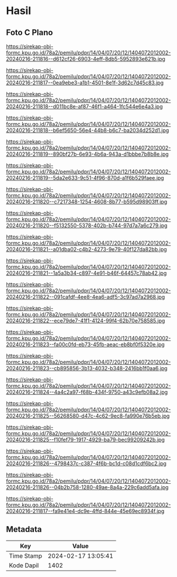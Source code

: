 # Hasil

## Foto C Plano

https://sirekap-obj-formc.kpu.go.id/78a2/pemilu/pdpr/14/04/07/20/12/1404072012002-20240216-211816--d612cf26-6903-4eff-8db5-5952893e621b.jpg

https://sirekap-obj-formc.kpu.go.id/78a2/pemilu/pdpr/14/04/07/20/12/1404072012002-20240216-211817--0ea9ebe3-a1b1-4501-8e1f-3d62c7d45c83.jpg

https://sirekap-obj-formc.kpu.go.id/78a2/pemilu/pdpr/14/04/07/20/12/1404072012002-20240216-211818--d011bc8e-af87-46f1-a464-1fc544e6e4a3.jpg

https://sirekap-obj-formc.kpu.go.id/78a2/pemilu/pdpr/14/04/07/20/12/1404072012002-20240216-211818--b6ef5650-56e4-44b8-b6c7-ba2034d252d1.jpg

https://sirekap-obj-formc.kpu.go.id/78a2/pemilu/pdpr/14/04/07/20/12/1404072012002-20240216-211819--890bf27b-6e93-4b6a-943a-d1bbbe7b8b8e.jpg

https://sirekap-obj-formc.kpu.go.id/78a2/pemilu/pdpr/14/04/07/20/12/1404072012002-20240216-211819--5da2e633-9c51-4f96-870d-a1f6b529faee.jpg

https://sirekap-obj-formc.kpu.go.id/78a2/pemilu/pdpr/14/04/07/20/12/1404072012002-20240216-211820--c7217348-1254-4608-8b77-b595d98903ff.jpg

https://sirekap-obj-formc.kpu.go.id/78a2/pemilu/pdpr/14/04/07/20/12/1404072012002-20240216-211820--f5132550-5378-402b-b744-97d7a7a6c279.jpg

https://sirekap-obj-formc.kpu.go.id/78a2/pemilu/pdpr/14/04/07/20/12/1404072012002-20240216-211821--a01dba02-c4b2-4273-9e79-40f127da82bb.jpg

https://sirekap-obj-formc.kpu.go.id/78a2/pemilu/pdpr/14/04/07/20/12/1404072012002-20240216-211821--1a5a3b34-c897-4e91-b46f-64457c78ab42.jpg

https://sirekap-obj-formc.kpu.go.id/78a2/pemilu/pdpr/14/04/07/20/12/1404072012002-20240216-211822--091cafdf-4ee8-4ea6-adf5-3c97ad7a2968.jpg

https://sirekap-obj-formc.kpu.go.id/78a2/pemilu/pdpr/14/04/07/20/12/1404072012002-20240216-211822--ece79de7-41f1-4124-99f4-62b70e758585.jpg

https://sirekap-obj-formc.kpu.go.id/78a2/pemilu/pdpr/14/04/07/20/12/1404072012002-20240216-211823--fa00c0fd-eb73-45fb-aeac-eb8bf0f5320e.jpg

https://sirekap-obj-formc.kpu.go.id/78a2/pemilu/pdpr/14/04/07/20/12/1404072012002-20240216-211823--cb895856-3b13-4032-b348-2416bb1f0aa6.jpg

https://sirekap-obj-formc.kpu.go.id/78a2/pemilu/pdpr/14/04/07/20/12/1404072012002-20240216-211824--4a4c2a97-f68b-434f-9750-a43c9efb08a2.jpg

https://sirekap-obj-formc.kpu.go.id/78a2/pemilu/pdpr/14/04/07/20/12/1404072012002-20240216-211825--56268580-d47c-4c62-9ec8-fa990e76b5eb.jpg

https://sirekap-obj-formc.kpu.go.id/78a2/pemilu/pdpr/14/04/07/20/12/1404072012002-20240216-211825--f10fef79-1917-4929-ba79-bec99209242b.jpg

https://sirekap-obj-formc.kpu.go.id/78a2/pemilu/pdpr/14/04/07/20/12/1404072012002-20240216-211826--4798437c-c387-4f6b-bc1d-c08d1cdf6bc2.jpg

https://sirekap-obj-formc.kpu.go.id/78a2/pemilu/pdpr/14/04/07/20/12/1404072012002-20240216-211826--04b2b758-1280-49ae-8a4a-229c6add5afa.jpg

https://sirekap-obj-formc.kpu.go.id/78a2/pemilu/pdpr/14/04/07/20/12/1404072012002-20240216-211817--fa9e41e4-dc9e-4ffd-844e-45e69ec8934f.jpg


## Metadata

| Key        | Value               |
| ---------- | ------------------- |
| Time Stamp | 2024-02-17 13:05:41 |
| Kode Dapil | 1402                |



